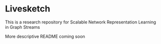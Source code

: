 # Livesketch

This is a research repository for Scalable Network Representation Learning in Graph Streams

More descriptive README coming soon
